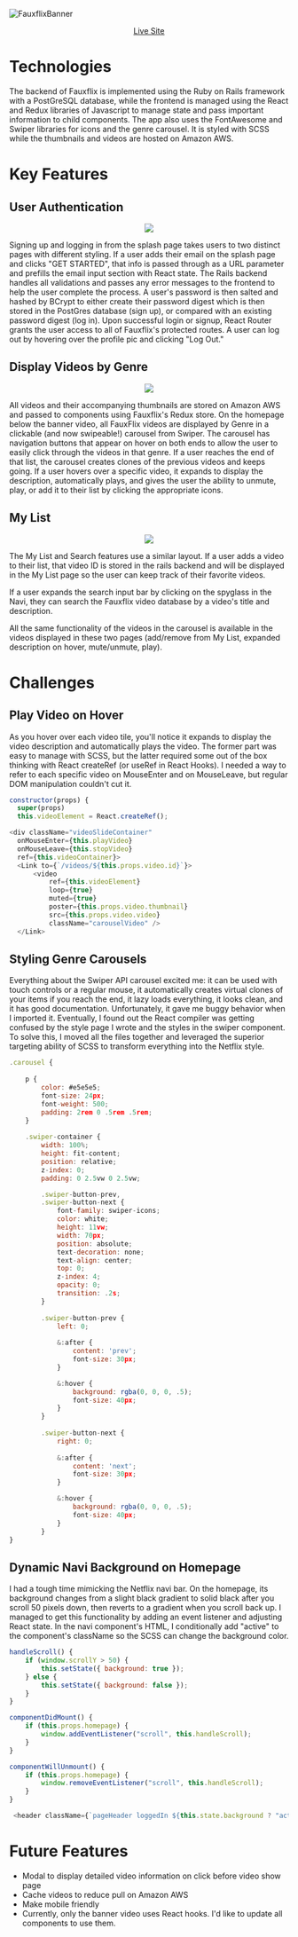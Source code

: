 ![FauxflixBanner](extra_media/splash.png)
<div align="center">
  <a href="https://fauxflix.herokuapp.com/#/">Live Site</a>
</div>


# Technologies

The backend of Fauxflix is implemented using the Ruby on Rails framework with a PostGreSQL database, while the frontend is managed using the React and Redux libraries of Javascript to manage state and pass important information to child components. The app also uses the FontAwesome and Swiper libraries for icons and the genre carousel. It is styled with SCSS while the thumbnails and videos are hosted on Amazon AWS.

# Key Features

## User Authentication

<p align="center">
  <img src="extra_media/user_auth.gif">
</p>

Signing up and logging in from the splash page takes users to two distinct pages with different styling. If a user adds their email on the splash page and clicks "GET STARTED", that info is passed through as a URL parameter and prefills the email input section with React state. The Rails backend handles all validations and passes any error messages to the frontend to help the user complete the process. A user's password is then salted and hashed by BCrypt to either create their password digest which is then stored in the PostGres database (sign up), or compared with an existing password digest (log in). Upon successful login or signup, React Router grants the user access to all of Fauxflix's protected routes. A user can log out by hovering over the profile pic and clicking "Log Out."

## Display Videos by Genre

<p align="center">
  <img src="extra_media/carousel_demo.gif">
</p>

All videos and their accompanying thumbnails are stored on Amazon AWS and passed to components using Fauxflix's Redux store. On the homepage below the banner video, all FauxFlix videos are displayed by Genre in a clickable (and now swipeable!) carousel from Swiper. The carousel has navigation buttons that appear on hover on both ends to allow the user to easily click through the videos in that genre. If a user reaches the end of that list, the carousel creates clones of the previous videos and keeps going. If a user hovers over a specific video, it expands to display the description, automatically plays, and gives the user the ability to unmute, play, or add it to their list by clicking the appropriate icons.

## My List

<p align="center">
  <img src="extra_media/list_demo.gif">
</p>

The My List and Search features use a similar layout. If a user adds a video to their list, that video ID is stored in the rails backend and will be displayed in the My List page so the user can keep track of their favorite videos. 

If a user expands the search input bar by clicking on the spyglass in the Navi, they can search the Fauxflix video database by a video's title and description. 

All the same functionality of the videos in the carousel is available in the videos displayed in these two pages (add/remove from My List, expanded description on hover, mute/unmute, play).


# Challenges

## Play Video on Hover

As you hover over each video tile, you'll notice it expands to display the video description and automatically plays the video. The former part was easy to manage with SCSS, but the latter required some out of the box thinking with React createRef (or useRef in React Hooks). I needed a way to refer to each specific video on MouseEnter and on MouseLeave, but regular DOM manipulation couldn't cut it.

```JavaScript 
constructor(props) {
  super(props)
  this.videoElement = React.createRef();
```
```JavaScript
<div className="videoSlideContainer" 
  onMouseEnter={this.playVideo} 
  onMouseLeave={this.stopVideo}
  ref={this.videoContainer}>
  <Link to={`/videos/${this.props.video.id}`}>
      <video 
          ref={this.videoElement}
          loop={true}
          muted={true}
          poster={this.props.video.thumbnail} 
          src={this.props.video.video} 
          className="carouselVideo" />
  </Link>
```

## Styling Genre Carousels

Everything about the Swiper API carousel excited me: it can be used with touch controls or a regular mouse, it automatically creates virtual clones of your items if you reach the end, it lazy loads everything, it looks clean, and it has good documentation. Unfortunately, it gave me buggy behavior when I imported it. Eventually, I found out the React compiler was getting confused by the style page I wrote and the styles in the swiper component. To solve this, I moved all the files together and leveraged the superior targeting ability of SCSS to transform everything into the Netflix style. 

```JavaScript 
.carousel {
        
    p {
        color: #e5e5e5;
        font-size: 24px;
        font-weight: 500;
        padding: 2rem 0 .5rem .5rem;
    }
        
    .swiper-container {
        width: 100%;
        height: fit-content;
        position: relative;
        z-index: 0;
        padding: 0 2.5vw 0 2.5vw;

        .swiper-button-prev, 
        .swiper-button-next {
            font-family: swiper-icons;
            color: white;
            height: 11vw;
            width: 70px;
            position: absolute;
            text-decoration: none;
            text-align: center;
            top: 0;
            z-index: 4;
            opacity: 0;
            transition: .2s;
        }
        
        .swiper-button-prev {
            left: 0;
        
            &:after {
                content: 'prev';
                font-size: 30px;
            }

            &:hover {
                background: rgba(0, 0, 0, .5);
                font-size: 40px;
            }
        }
        
        .swiper-button-next {
            right: 0;
        
            &:after {
                content: 'next';
                font-size: 30px;
            }

            &:hover {
                background: rgba(0, 0, 0, .5);
                font-size: 40px;
            }
        }
}
```

## Dynamic Navi Background on Homepage

I had a tough time mimicking the Netflix navi bar. On the homepage, its background changes from a slight black gradient to solid black after you scroll 50 pixels down, then reverts to a gradient when you scroll back up. I managed to get this functionality by adding an event listener and adjusting React state. In the navi component's HTML, I conditionally add "active" to the component's className so the SCSS can change the background color.

```JavaScript
handleScroll() {
    if (window.scrollY > 50) {
        this.setState({ background: true });
    } else {
        this.setState({ background: false });
    }
}

componentDidMount() {
    if (this.props.homepage) {
        window.addEventListener("scroll", this.handleScroll);
    }
}

componentWillUnmount() {
    if (this.props.homepage) {
        window.removeEventListener("scroll", this.handleScroll);
    }
}
```

```JavaScript 
 <header className={`pageHeader loggedIn ${this.state.background ? "active" : ""}`}>
```

# Future Features

* Modal to display detailed video information on click before video show page
* Cache videos to reduce pull on Amazon AWS
* Make mobile friendly
* Currently, only the banner video uses React hooks. I'd like to update all components to use them.
